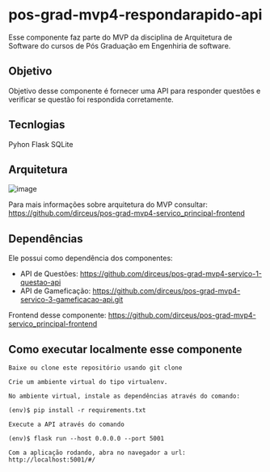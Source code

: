 # pos-grad-mvp4-respondarapido-api
Esse componente faz parte do MVP da disciplina de Arquitetura de Software do cursos de Pós Graduação em Engenhiria de software.

## Objetivo
Objetivo desse componente é fornecer uma API para responder questões e verificar se questão foi respondida corretamente.

## Tecnlogias
Pyhon
Flask
SQLite

## Arquitetura

![image](https://github.com/user-attachments/assets/caf01713-2404-4814-a988-8c5ea26f8232)


Para mais informações sobre arquitetura do MVP consultar: https://github.com/dirceus/pos-grad-mvp4-servico_principal-frontend

## Dependências

Ele possui como dependência dos componentes:

* API de Questões: https://github.com/dirceus/pos-grad-mvp4-servico-1-questao-api
* API de Gameficação: https://github.com/dirceus/pos-grad-mvp4-servico-3-gameficacao-api.git

Frontend desse componente: 
https://github.com/dirceus/pos-grad-mvp4-servico_principal-frontend

## Como executar localmente esse componente


    Baixe ou clone este repositório usando git clone

    Crie um ambiente virtual do tipo virtualenv.

    No ambiente virtual, instale as dependências através do comando:

```(env)$ pip install -r requirements.txt ```

    Execute a API através do comando

```(env)$ flask run --host 0.0.0.0 --port 5001 ```

    Com a aplicação rodando, abra no navegador a url: http://localhost:5001/#/
